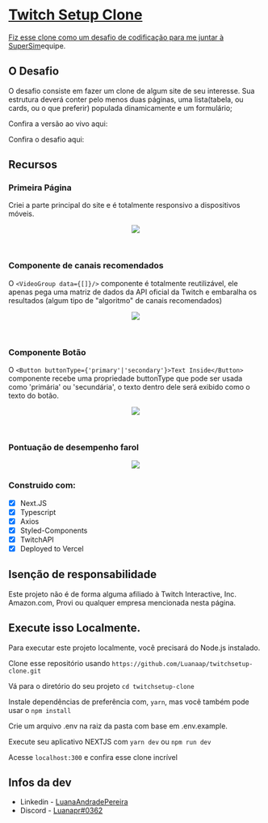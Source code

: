 <p align="center">
  <a href="http://https://github.com/Luanaap/twitchsetup-clone">
  <a href="https://github.com/Luanaap/twitchsetup-clone/network">
  <a href="https://github.com/Luanaap">
</p>

# Twitch Setup Clone

Fiz esse clone como um desafio de codificação para me juntar à [SuperSim](https://www.supersim.com.br/)equipe.

## O Desafio

O desafio consiste em fazer um clone de algum site de seu interesse. Sua estrutura deverá conter pelo menos duas páginas, uma lista(tabela, ou cards, ou o que preferir) populada dinamicamente e um formulário;

Confira a versão ao vivo aqui:

Confira o desafio aqui:

## Recursos

### Primeira Página

Criei a parte principal do site e é totalmente responsivo a dispositivos móveis.

<p align="center">
    <img  max-width="768" src="https://i.imgur.com/tbDfTvZ.png">
  </p>
<br />

### Componente de canais recomendados
O `<VideoGroup data={[]}/>` componente é totalmente reutilizável, ele apenas pega uma matriz de dados da API oficial da Twitch e embaralha os resultados (algum tipo de "algoritmo" de canais recomendados)

 <p align="center">
    <img  max-width="768" src="https://i.imgur.com/mpvTCuY.png">
  </p>
<br />

### Componente Botão
O `<Button buttonType={'primary'|'secondary'}>Text Inside</Button>` componente recebe uma propriedade buttonType que pode ser usada como 'primária' ou 'secundária', o texto dentro dele será exibido como o texto do botão.

  <p align="center">
    <img  max-width="768" src="https://i.imgur.com/mhWLZAm.png">
  </p>
<br />

### Pontuação de desempenho farol


  <p align="center">
    <img  max-width="768" src="https://i.imgur.com/0bpjPLk.png">
  </p>


  ### Construido com:
- [x] Next.JS
- [x] Typescript
- [x] Axios
- [x] Styled-Components
- [x] TwitchAPI
- [x] Deployed to Vercel

## Isenção de responsabilidade
Este projeto não é de forma alguma afiliado à Twitch Interactive, Inc. Amazon.com, Provi ou qualquer empresa mencionada nesta página.

## Execute isso Localmente.
Para executar este projeto localmente, você precisará do Node.js instalado.

Clone esse repositório usando `https://github.com/Luanaap/twitchsetup-clone.git`

Vá para o diretório do seu projeto `cd twitchsetup-clone`

Instale dependências de preferência com, `yarn`, mas você também pode usar o `npm install`

Crie um arquivo .env na raiz da pasta com base em .env.example.

Execute seu aplicativo NEXTJS com `yarn dev` ou `npm run dev`

Acesse `localhost:300` e confira esse clone incrível

## Infos da dev
- Linkedin - [LuanaAndradePereira](https://www.linkedin.com/in/luanaapereira/)
- Discord - [Luanapr#0362](https://discord.com/)











